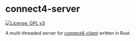# connect4-server
[![License: GPL v3](https://img.shields.io/badge/License-GPLv3-blue.svg)](https://www.gnu.org/licenses/gpl-3.0)

A multi-threaded server for [connect4-client](https://github.com/ColonisationCaptain/connect4-client) written in Rust.
